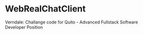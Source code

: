 # WebRealChatClient
Verndale: Challange code for Quito - Advanced Fullstack Software Developer Position
